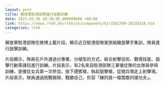 ```yaml
---
layout: post
title: 解放軍駐港部隊進行狙擊訓練
date: 2021-03-26 18:38:05.000000000 +08:00
link: https://news.rthk.hk/rthk/ch/component/k2/1582789-20210326.htm
categories: rthk
---
```


解放軍駐港部隊在微博上載片段，顯示近日駐港部隊某旅組織狙擊手集訓，隊員進行狙擊訓練。

片段顯示，隊員在戶外通過分專業、分槍型的方式，結合射擊技術、戰場技能、狙擊行動等課目進行訓練。片段表示，有2名來自駐港部隊三軍儀仗隊的女隊員參與訓練，是儀仗女兵第一次參加，放下禮賓槍，執起狙擊槍，從閱兵場走上射擊場。片段表示，隊員通過挑戰極限，戰勝自己，形容「練的就一槍斃敵的硬功夫」。
